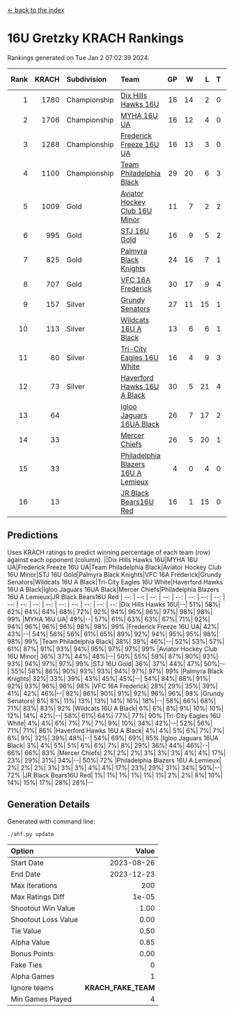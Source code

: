 [<- back to the index](readme.md)
# 16U Gretzky KRACH Rankings
Rankings generated on Tue Jan  2 07:02:39 2024.

Rank|KRACH|Subdivision|Team|GP|W|L|T|OTW|OTL|SoS|Exp Wins|Win Diff
---:|---:|:---|:---|---:|---:|---:|---:|---:|---:|---:|---:|---:
1|1780|Championship|[Dix Hills Hawks 16U](https://gamesheetstats.com/seasons/3659/teams/140688/schedule)|16|14|2|0|1|0|345|14.8|-0.0
2|1706|Championship|[MYHA 16U UA](https://gamesheetstats.com/seasons/3659/teams/140695/schedule)|16|12|4|0|2|1|653|12.8|-0.0
3|1288|Championship|[Frederick Freeze 16U UA](https://gamesheetstats.com/seasons/3659/teams/140689/schedule)|16|13|3|0|0|0|367|13.9|0.0
4|1100|Championship|[Team Philadelphia Black](https://gamesheetstats.com/seasons/3659/teams/140698/schedule)|29|20|6|3|1|1|551|22.3|-0.0
5|1009|Gold|[Aviator Hockey Club 16U Minor](https://gamesheetstats.com/seasons/3659/teams/140687/schedule)|11|7|2|2|2|1|549|8.9|0.0
6|995|Gold|[STJ 16U Gold](https://gamesheetstats.com/seasons/3659/teams/140697/schedule)|16|9|5|2|1|0|709|10.8|-0.0
7|825|Gold|[Palmyra Black Knights](https://gamesheetstats.com/seasons/3659/teams/140696/schedule)|24|16|7|1|2|0|586|17.3|-0.0
8|707|Gold|[VFC 16A Frederick](https://gamesheetstats.com/seasons/3659/teams/140700/schedule)|30|17|9|4|0|2|674|19.8|-0.0
9|157|Silver|[Grundy Senators](https://gamesheetstats.com/seasons/3659/teams/140690/schedule)|27|11|15|1|0|0|592|12.4|0.0
10|113|Silver|[Wildcats 16U A Black](https://gamesheetstats.com/seasons/3659/teams/140725/schedule)|13|6|6|1|0|0|397|7.4|0.0
11|80|Silver|[Tri-City Eagles 16U White](https://gamesheetstats.com/seasons/3659/teams/140699/schedule)|16|4|9|3|0|1|358|6.4|0.0
12|73|Silver|[Haverford Hawks 16U A Black](https://gamesheetstats.com/seasons/3659/teams/140691/schedule)|30|5|21|4|0|1|723|7.9|0.0
13|64||[Igloo Jaguars 16UA Black](https://gamesheetstats.com/seasons/3659/teams/140692/schedule)|26|7|17|2|0|3|627|8.9|0.0
14|33||[Mercer Chiefs](https://gamesheetstats.com/seasons/3659/teams/140694/schedule)|26|5|20|1|1|0|633|6.4|0.0
15|33||[Philadelphia Blazers 16U A Lemieux](https://gamesheetstats.com/seasons/3659/teams/140717/schedule)|4|0|4|0|0|0|671|0.9|0.0
16|13||[JR Black Bears16U Red](https://gamesheetstats.com/seasons/3659/teams/140693/schedule)|16|1|15|0|0|0|388|1.9|0.0

## Predictions
Uses KRACH ratings to predict winning percentage of each team (row) against each opponent (column).
||Dix Hills Hawks 16U|MYHA 16U UA|Frederick Freeze 16U UA|Team Philadelphia Black|Aviator Hockey Club 16U Minor|STJ 16U Gold|Palmyra Black Knights|VFC 16A Frederick|Grundy Senators|Wildcats 16U A Black|Tri-City Eagles 16U White|Haverford Hawks 16U A Black|Igloo Jaguars 16UA Black|Mercer Chiefs|Philadelphia Blazers 16U A Lemieux|JR Black Bears16U Red
| --: | --: | --: | --: | --: | --: | --: | --: | --: | --: | --: | --: | --: | --: | --: | --: | --: 
|Dix Hills Hawks 16U|--| 51%| 58%| 62%| 64%| 64%| 68%| 72%| 92%| 94%| 96%| 96%| 97%| 98%| 98%| 99%
|MYHA 16U UA| 49%|--| 57%| 61%| 63%| 63%| 67%| 71%| 92%| 94%| 96%| 96%| 96%| 98%| 98%| 99%
|Frederick Freeze 16U UA| 42%| 43%|--| 54%| 56%| 56%| 61%| 65%| 89%| 92%| 94%| 95%| 95%| 98%| 98%| 99%
|Team Philadelphia Black| 38%| 39%| 46%|--| 52%| 53%| 57%| 61%| 87%| 91%| 93%| 94%| 95%| 97%| 97%| 99%
|Aviator Hockey Club 16U Minor| 36%| 37%| 44%| 48%|--| 50%| 55%| 59%| 87%| 90%| 93%| 93%| 94%| 97%| 97%| 99%
|STJ 16U Gold| 36%| 37%| 44%| 47%| 50%|--| 55%| 58%| 86%| 90%| 93%| 93%| 94%| 97%| 97%| 99%
|Palmyra Black Knights| 32%| 33%| 39%| 43%| 45%| 45%|--| 54%| 84%| 88%| 91%| 92%| 93%| 96%| 96%| 98%
|VFC 16A Frederick| 28%| 29%| 35%| 39%| 41%| 42%| 46%|--| 82%| 86%| 90%| 91%| 92%| 96%| 96%| 98%
|Grundy Senators|  8%|  8%| 11%| 13%| 13%| 14%| 16%| 18%|--| 58%| 66%| 68%| 71%| 83%| 83%| 92%
|Wildcats 16U A Black|  6%|  6%|  8%|  9%| 10%| 10%| 12%| 14%| 42%|--| 58%| 61%| 64%| 77%| 77%| 90%
|Tri-City Eagles 16U White|  4%|  4%|  6%|  7%|  7%|  7%|  9%| 10%| 34%| 42%|--| 52%| 56%| 71%| 71%| 86%
|Haverford Hawks 16U A Black|  4%|  4%|  5%|  6%|  7%|  7%|  8%|  9%| 32%| 39%| 48%|--| 54%| 69%| 69%| 85%
|Igloo Jaguars 16UA Black|  3%|  4%|  5%|  5%|  6%|  6%|  7%|  8%| 29%| 36%| 44%| 46%|--| 66%| 66%| 83%
|Mercer Chiefs|  2%|  2%|  2%|  3%|  3%|  3%|  4%|  4%| 17%| 23%| 29%| 31%| 34%|--| 50%| 72%
|Philadelphia Blazers 16U A Lemieux|  2%|  2%|  2%|  3%|  3%|  3%|  4%|  4%| 17%| 23%| 29%| 31%| 34%| 50%|--| 72%
|JR Black Bears16U Red|  1%|  1%|  1%|  1%|  1%|  1%|  2%|  2%|  8%| 10%| 14%| 15%| 17%| 28%| 28%|--

## Generation Details

Generated with command line:
```
./ahf.py update
```

| Option | Value |
| :----- | ----: |
| Start Date | 2023-08-26 |
| End Date | 2023-12-23 |
| Max Iterations | 200 |
| Max Ratings Diff | 1e-05 |
| Shootout Win Value | 1.00 |
| Shootout Loss Value | 0.00 |
| Tie Value | 0.50 |
| Alpha Value | 0.85 |
| Bonus Points | 0.00 |
| Fake Ties | 0 |
| Alpha Games | 1 |
| Ignore teams | __KRACH_FAKE_TEAM__ |
| Min Games Played | 4 |

